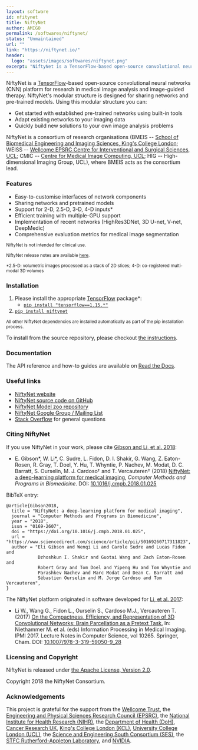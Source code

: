 ```yaml
---
layout: software
id: nfitynet
title: NiftyNet
author: AMIGO
permalink: /softwares/niftynet/
status: "Unmaintained"
url: ""
link: "https://niftynet.io/"
header:
  logo: "assets/images/softwares/niftynet.png"
excerpt: "NiftyNet is a TensorFlow-based open-source convolutional neural networks (CNN) platform for research in medical image analysis and image-guided therapy"
---
```


NiftyNet is a [TensorFlow][tf]-based open-source convolutional neural networks (CNN) platform for research in medical image analysis and image-guided therapy.
NiftyNet's modular structure is designed for sharing networks and pre-trained models.
Using this modular structure you can:

* Get started with established pre-trained networks using built-in tools
* Adapt existing networks to your imaging data
* Quickly build new solutions to your own image analysis problems

NiftyNet is a consortium of research organisations
(BMEIS -- [School of Biomedical Engineering and Imaging Sciences, King's College London][bmeis];
WEISS -- [Wellcome EPSRC Centre for Interventional and Surgical Sciences, UCL][weiss];
CMIC -- [Centre for Medical Image Computing, UCL][cmic];
HIG -- High-dimensional Imaging Group, UCL), where BMEIS acts as the consortium lead.


### Features

* Easy-to-customise interfaces of network components
* Sharing networks and pretrained models
* Support for 2-D, 2.5-D, 3-D, 4-D inputs*
* Efficient training with multiple-GPU support
* Implementation of recent networks (HighRes3DNet, 3D U-net, V-net, DeepMedic)
* Comprehensive evaluation metrics for medical image segmentation

 <sup>NiftyNet is not intended for clinical use.</sup>

 <sup>NiftyNet release notes are available [here][changelog].</sup>

 <sup>*2.5-D: volumetric images processed as a stack of 2D slices;
4-D: co-registered multi-modal 3D volumes</sup>

[changelog]: CHANGELOG.md


### Installation

1. Please install the appropriate [TensorFlow][tf] package*:
   * [`pip install "tensorflow==1.15.*"`][tf-pypi]
1. [`pip install niftynet`](https://pypi.org/project/NiftyNet/)

 <sup>All other NiftyNet dependencies are installed automatically as part of the pip installation process.

To install from the source repository, please checkout [the instructions](http://niftynet.readthedocs.io/en/dev/installation.html).</sup>

[tf-pypi-gpu]: https://pypi.org/project/tensorflow-gpu/
[tf-pypi]: https://pypi.org/project/tensorflow/


### Documentation
The API reference and how-to guides are available on [Read the Docs][rtd-niftynet].

[rtd-niftynet]: http://niftynet.rtfd.io/

### Useful links

* [NiftyNet website][niftynet-io]
* [NiftyNet source code on GitHub][niftynet-github]
* [NiftyNet Model zoo repository][niftynet-zoo]
* [NiftyNet Google Group / Mailing List][ml-niftynet]
* [Stack Overflow](https://stackoverflow.com/questions/tagged/niftynet) for general questions

[niftynet-io]: http://niftynet.io/
[niftynet-github]: https://github.com/NifTK/NiftyNet
[niftynet-zoo]: https://github.com/NifTK/NiftyNetModelZoo/blob/master/README.md
[ml-niftynet]: https://groups.google.com/forum/#!forum/niftynet


### Citing NiftyNet

If you use NiftyNet in your work, please cite [Gibson and Li, et al. 2018][cmpb2018]:

* E. Gibson\*, W. Li\*, C. Sudre, L. Fidon, D. I. Shakir, G. Wang, Z. Eaton-Rosen, R. Gray, T. Doel, Y. Hu, T. Whyntie, P. Nachev, M. Modat, D. C. Barratt, S. Ourselin, M. J. Cardoso† and T. Vercauteren† (2018)
[NiftyNet: a deep-learning platform for medical imaging][cmpb2018], _Computer Methods and Programs in Biomedicine_.
DOI: [10.1016/j.cmpb.2018.01.025][cmpb2018]


BibTeX entry:

```
@article{Gibson2018,
  title = "NiftyNet: a deep-learning platform for medical imaging",
  journal = "Computer Methods and Programs in Biomedicine",
  year = "2018",
  issn = "0169-2607",
  doi = "https://doi.org/10.1016/j.cmpb.2018.01.025",
  url = "https://www.sciencedirect.com/science/article/pii/S0169260717311823",
  author = "Eli Gibson and Wenqi Li and Carole Sudre and Lucas Fidon and
            Dzhoshkun I. Shakir and Guotai Wang and Zach Eaton-Rosen and
            Robert Gray and Tom Doel and Yipeng Hu and Tom Whyntie and
            Parashkev Nachev and Marc Modat and Dean C. Barratt and
            Sébastien Ourselin and M. Jorge Cardoso and Tom Vercauteren",
}
```
The NiftyNet platform originated in software developed for [Li, et al. 2017][ipmi2017]:

* Li W., Wang G., Fidon L., Ourselin S., Cardoso M.J., Vercauteren T. (2017)
[On the Compactness, Efficiency, and Representation of 3D Convolutional Networks: Brain Parcellation as a Pretext Task.][ipmi2017]
In: Niethammer M. et al. (eds) Information Processing in Medical Imaging. IPMI 2017.
Lecture Notes in Computer Science, vol 10265. Springer, Cham.
DOI: [10.1007/978-3-319-59050-9_28][ipmi2017]


[ipmi2017]: https://doi.org/10.1007/978-3-319-59050-9_28
[cmpb2018]: https://doi.org/10.1016/j.cmpb.2018.01.025


### Licensing and Copyright

NiftyNet is released under [the Apache License, Version 2.0](https://github.com/NifTK/NiftyNet/blob/dev/LICENSE).

Copyright 2018 the NiftyNet Consortium.

### Acknowledgements

This project is grateful for the support from
the [Wellcome Trust][wt],
the [Engineering and Physical Sciences Research Council (EPSRC)][epsrc],
the [National Institute for Health Research (NIHR)][nihr],
the [Department of Health (DoH)][doh],
[Cancer Research UK][cruk],
[King's College London (KCL)][kcl],
[University College London (UCL)][ucl],
the [Science and Engineering South Consortium (SES)][ses],
the [STFC Rutherford-Appleton Laboratory][ral], and [NVIDIA][nvidia].

[bmeis]: https://www.kcl.ac.uk/lsm/research/divisions/imaging/index.aspx
[cmic]: http://cmic.cs.ucl.ac.uk
[ucl]: http://www.ucl.ac.uk
[kcl]: http://www.kcl.ac.uk
[cruk]: https://www.cancerresearchuk.org
[tf]: https://www.tensorflow.org/
[weiss]: http://www.ucl.ac.uk/weiss
[wt]: https://wellcome.ac.uk/
[epsrc]: https://www.epsrc.ac.uk/
[nihr]: https://www.nihr.ac.uk/
[doh]: https://www.gov.uk/government/organisations/department-of-health
[ses]: https://www.ses.ac.uk/
[ral]: http://www.stfc.ac.uk/about-us/where-we-work/rutherford-appleton-laboratory/
[nvidia]: http://www.nvidia.com
